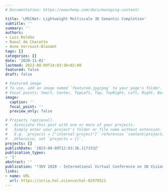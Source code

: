 ```yaml
---
# Documentation: https://wowchemy.com/docs/managing-content/

title: 'LMSCNet: Lightweight Multiscale 3D Semantic Completion'
subtitle: ''
summary: ''
authors:
- Luis Roldão
- Raoul de Charette
- Anne Verroust-Blondet
tags: []
categories: []
date: '2020-11-01'
lastmod: 2023-08-09T14:03:36+02:00
featured: false
draft: false

# Featured image
# To use, add an image named `featured.jpg/png` to your page's folder.
# Focal points: Smart, Center, TopLeft, Top, TopRight, Left, Right, BottomLeft, Bottom, BottomRight.
image:
  caption: ''
  focal_point: ''
  preview_only: false

# Projects (optional).
#   Associate this post with one or more of your projects.
#   Simply enter your project's folder or file name without extension.
#   E.g. `projects = ["internal-project"]` references `content/project/deep-learning/index.md`.
#   Otherwise, set `projects = []`.
projects: []
publishDate: '2023-08-09T12:03:36.117333Z'
publication_types:
- '1'
abstract: ''
publication: '*3DV 2020 - International Virtual Conference on 3D Vision*'
links:
- name: URL
  url: https://inria.hal.science/hal-02979521
---
```

